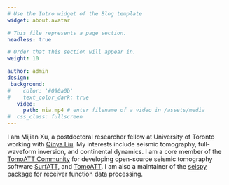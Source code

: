 ```yaml
---
# Use the Intro widget of the Blog template
widget: about.avatar

# This file represents a page section.
headless: true

# Order that this section will appear in.
weight: 10

author: admin
design:
 background:
#    color: '#090a0b'
#    text_color_dark: true
   video:
     path: nia.mp4 # enter filename of a video in /assets/media
#  css_class: fullscreen
---
```


I am Mijian Xu, a postdoctoral researcher fellow at University of Toronto working with [Qinya Liu](https://www.physics.utoronto.ca/~liuqy/). My interests include seismic tomography, full-waveform inversion, and continental dynamics. I am a core member of the [TomoATT Community](https://github.com/TomoATT) for developing open-source seismic tomography software [SurfATT](https://tomoatt.com/docs_surf/index.html), and [TomoATT](https://tomoatt.com/). I am also a maintainer of the [seispy](https://seispy.xumijian.me/) package for receiver function data processing.
<!-- {style="font-size: 1.2rem; background: #FFB76B; background: linear-gradient(to right, #FFB76B 0%, #FFA73D 30%, #FF7C00 60%, #FF7F04 100%); -webkit-background-clip: text; -webkit-text-fill-color: transparent;"} -->
<!-- 
Check out my [resumé](/about/) and portfolio below 😍 -->
